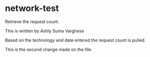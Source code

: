 # network-test
Retrieve the request count.

This is written by Ashly Suma Varghese

Based on the technology and date entered the request count is pulled.

This is the second change made on the file.
